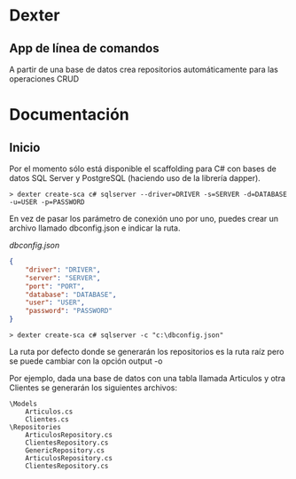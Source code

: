 # Dexter

## App de línea de comandos

A partir de una base de datos crea repositorios automáticamente para las operaciones CRUD

# Documentación

## Inicio

Por el momento sólo está disponible el scaffolding para C# con bases de datos SQL Server y PostgreSQL (haciendo uso de la librería dapper).

```console
> dexter create-sca c# sqlserver --driver=DRIVER -s=SERVER -d=DATABASE -u=USER -p=PASSWORD
```

En vez de pasar los parámetro de conexión uno por uno, puedes crear un archivo llamado dbconfig.json e indicar la ruta.

_dbconfig.json_

```json
{
    "driver": "DRIVER",
    "server": "SERVER",
    "port": "PORT",
    "database": "DATABASE",
    "user": "USER",
    "password": "PASSWORD"
}
```

```console
> dexter create-sca c# sqlserver -c "c:\dbconfig.json"
```

La ruta por defecto donde se generarán los repositorios es la ruta raíz pero se puede cambiar con la opción output -o

Por ejemplo, dada una base de datos con una tabla llamada Articulos y otra Clientes se generarán los siguientes archivos:

```
\Models
    Articulos.cs
    Clientes.cs
\Repositories
    ArticulosRepository.cs
    ClientesRepository.cs
    GenericRepository.cs
    ArticulosRepository.cs
    ClientesRepository.cs
```
